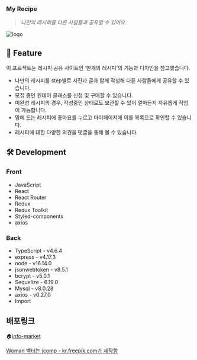 ### My Recipe
> *나만의 레시피를 다른 사람들과 공유할 수 있어요.*

![logo](https://raw.githubusercontent.com/dbstjs95/recipe-site-project/main/images/client/src/assets/logo_img/logo1.png)

## 🌟 Feature
이 프로젝트는 레시피 공유 사이트인 ‘만개의 레시피’의 기능과 디자인을 참고했습니다.

* 나만의 레시피를 step별로 사진과 글과 함께 작성해 다른 사람들에게 공유할 수 있습니다.
* 모집 중인 원데이 클래스를 신청 및 구매할 수 있습니다.
* 미완성 레시피의 경우, 작성중인 상태로도 보관할 수 있어 얼마든지 자유롭게 작업이 가능합니다.
* 맘에 드는 레시피에 좋아요를 누르고 마이페이지에 이를 목록으로 확인할 수 있습니다.
* 레시피에 대한 다양한 의견을 댓글을 통해 볼 수 있습니다.

## 🛠️ Development
### Front
* JavaScript
* React
* React Router
* Redux
* Redux Toolkit
* Styled-components
* axios

### Back
* TypeScript - v4.6.4
* express - v4.17.3
* node - v16.14.0
* jsonwebtoken - v8.5.1
* bcrypt - v5.0.1
* Sequelize - 6.19.0
* Mysql - v8.0.28
* axios - v0.27.0
* Import

## 배포링크
🏠[info-market](http://info-market-client.s3-website.ap-northeast-2.amazonaws.com/)

<a href="https://kr.freepik.com/vectors/woman">Woman 벡터는 jcomp - kr.freepik.com가 제작함</a>
